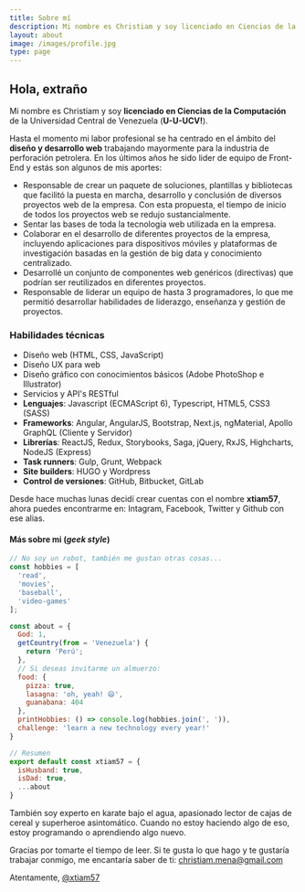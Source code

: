 ```yaml
---
title: Sobre mí
description: Mi nombre es Christiam y soy licenciado en Ciencias de la Computación de la Universidad Central de Venezuela (U-U-UCV!)
layout: about
image: /images/profile.jpg
type: page
---
```


## Hola, extraño

Mi nombre es Christiam y soy **licenciado en Ciencias de la Computación** de la Universidad Central de Venezuela (**U-U-UCV!**).

Hasta el momento mi labor profesional se ha centrado en el ámbito del **diseño y desarrollo web** trabajando mayormente para la industria de perforación petrolera. En los últimos años he sido lider de equipo de Front-End y estás son algunos de mis aportes:

- Responsable de crear un paquete de soluciones, plantillas y bibliotecas que facilitó la puesta en marcha, desarrollo y conclusión de diversos proyectos web de la empresa. Con esta propuesta, el tiempo de inicio de todos los proyectos web se redujo sustancialmente.
- Sentar las bases de toda la tecnología web utilizada en la empresa.
- Colaborar en el desarrollo de diferentes proyectos de la empresa, incluyendo aplicaciones para dispositivos móviles y plataformas de investigación basadas en la gestión de big data y conocimiento centralizado.
- Desarrollé un conjunto de componentes web genéricos (directivas) que podrían ser reutilizados en diferentes proyectos.
- Responsable de liderar un equipo de hasta 3 programadores, lo que me permitió desarrollar habilidades de liderazgo, enseñanza y gestión de proyectos.

### Habilidades técnicas
- Diseño web (HTML, CSS, JavaScript)
- Diseño UX para web
- Diseño gráfico con conocimientos básicos (Adobe PhotoShop e Illustrator)
- Servicios y API's RESTful
- **Lenguajes**: Javascript (ECMAScript 6), Typescript, HTML5, CSS3 (SASS)
- **Frameworks**: Angular, AngularJS, Bootstrap, Next.js, ngMaterial, Apollo GraphQL (Cliente y Servidor)
- **Librerías**: ReactJS, Redux, Storybooks, Saga, jQuery, RxJS, Highcharts, NodeJS (Express)
- **Task runners**: Gulp, Grunt, Webpack
- **Site builders**: HUGO y Wordpress
- **Control de versiones**: GitHub, Bitbucket, GitLab

Desde hace muchas lunas decidí crear cuentas con el nombre **xtiam57**, ahora puedes encontrarme en: Intagram, Facebook, Twitter y Github con ese alias.

#### Más sobre mi (_geek style_)

```js
// No soy un robot, también me gustan otras cosas...
const hobbies = [
  'read',
  'movies',
  'baseball',
  'video-games'
];

const about = {
  God: 1,
  getCountry(from = 'Venezuela') {
    return 'Perú';
  },
  // Si deseas invitarme un almuerzo:
  food: {
    pizza: true,
    lasagna: 'oh, yeah! 😄',
    guanabana: 404
  },
  printHobbies: () => console.log(hobbies.join(', ')),
  challenge: 'learn a new technology every year!'
}

// Resumen
export default const xtiam57 = {
  isHusband: true,
  isDad: true,
  ...about
}
```

También soy experto en karate bajo el agua, apasionado lector de cajas de cereal y superheroe asintomático. Cuando no estoy haciendo algo de eso, estoy programando o aprendiendo algo nuevo.

Gracias por tomarte el tiempo de leer. Si te gusta lo que hago y te gustaría trabajar conmigo, me encantaría saber de ti: christiam.mena@gmail.com

Atentamente,
[@xtiam57](https://github.com/xtiam57)
